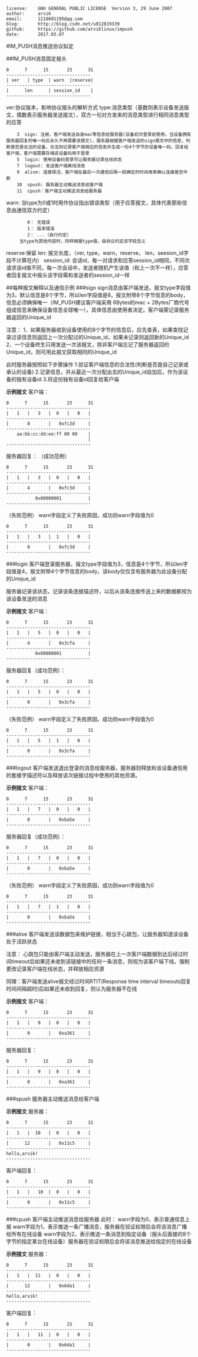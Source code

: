 ```
license:	GNU GENERAL PUBLIC LICENSE  Version 3, 29 June 2007
author:		arvik
email:		1216601195@qq.com
blog:		http://blog.csdn.net/u012819339
github:		https://github.com/arviklinux/impush
date:		2017.03.07
```
#IM_PUSH消息推送协议拟定

##IM_PUSH消息固定报头
```
0      7      15       23      31
--------------------------------
| ver   | type  | warn  |reserve|
--------------------------------
|      len      | session_id    |
--------------------------------
```
ver:协议版本，影响协议报头的解析方式
type:消息类型（基数则表示设备发送报文，偶数表示服务器发送报文），双方一句对方发来的消息类型进行相同消息类型的应答
```
	3  sign: 注册，客户端发送自身mac等信息给服务器(设备初次登录前使用，当设备拥有服务器回复的唯一码后永久不再需要该报文)，服务器根据客户端发送的sign报文中的信息，判断是否是合法的设备，合法则记录客户端相应的信息并生成一份4个字节的设备唯一码，回复给客户端，客户端需要存储该设备码用于登录
	5  login: 使用设备码登录可让服务器记录在线状态
	7  logout: 发送客户端离线消息
	9  alive: 连接保活，客户端在最后一次通信后隔一段确定的时间用来确认连接是否中断
	10  spush: 服务器主动推送消息给客户端
	11  cpush：客户端主动推送消息给服务器
```
warn: 当type为0或1时用作协议指出错误类型（用于应答报文，具体代表那些信息由通信双方约定）
```
		0： 无错误
		1： 版本错误
		2： ...（自行约定）
	 当type为其他内容时，同样根据type值，由协议约定该字段含义
```
reserve:保留
len: 报文长度，（ver, type，warn，reserve， len，seesion_id字段不计算在内）
session_id: 会话id，每一对请求和应答session_id相同，不同次请求该id值不同，每一次会话中，发送者随机产生该值（和上一次不一样），应答者回复报文中报头该字段需和发送者的session_id一样



##每种报文解释以及通信示例
###sign
sign消息由客户端发送，报文type字段值为3，默认信息是8个字节，所以len字段值是8，报文附带8个字节信息的body，信息必须确保唯一（IM_PUSH建议客户端采用 6Bytes的mac + 2Bytes厂商代号组成信息来确保设备信息全球唯一），具体信息由使用者决定。客户端需记录服务器返回的Unique_id

注意：
1、如果服务器收到设备使用的8个字节的信息后，应先查表，如果查找记录过该信息则返回上一次分配过的Unique_id，如果未记录则返回新的Unique_id
2、一个设备终生只用发送一次该报文，除非客户端忘记了服务器返回的Unique_id，则可用此报文获取相同的Unique_id

此时服务器按照如下步骤操作
1.验证客户端信息的合法性(判断是否是自己记录或承认的设备)
2.记录信息，并从最近一次分配出去的Unique_id自加后，作为该设备的独有设备id
3.将这份独有设备id回复给客户端



**示例报文**
客户端：
```
0      7      15       23      31
--------------------------------
|   1   |   3   |  0   |   0   |
--------------------------------
|       8       |   0xfc3d     |
--------------------------------
    aa:bb:cc:dd:ee:ff 00 00    |
                               |
--------------------------------
```

服务器回复：
（成功范例）
```
0      7      15       23      31
--------------------------------
|   1   |   3   |  0   |   0   |
--------------------------------
|       4       |   0xfc3d     |
--------------------------------
           0x00000001          |
--------------------------------
```
（失败范例） warn字段定义了失败原因，成功则warn字段值为0
```
0      7      15       23      31
--------------------------------
|   1   |   3   |  1   |   0   |
--------------------------------
|       0       |   0xfc3d     |
--------------------------------
```

###login
客户端登录服务器，报文type字段值为3，信息是4个字节，所以len字段值是4，报文附带4个字节信息的body，该body仅仅含有服务器为此设备分配的Unique_id

服务器记录该状态，记录该条连接描述符，以后从该条连接传送上来的数据都视为该设备发送的消息


**示例报文**
客户端：
```
0      7      15       23      31
--------------------------------
|   1   |   5   |  0   |   0   |
--------------------------------
|       4       |   0x3cfa     |
--------------------------------
           0x00000001          |
--------------------------------
```

服务器回复（成功范例）：
```
0      7      15       23      31
--------------------------------
|   1   |   5   |  0   |   0   |
--------------------------------
|       0       |   0x3cfa     |
--------------------------------
```
（失败范例） warn字段定义了失败原因，成功则warn字段值为0
```
0      7      15       23      31
--------------------------------
|   1   |   5   |  1   |   0   |
--------------------------------
|       0       |   0x3cfa     |
--------------------------------
```

###logout
客户端发送退出登录的消息给服务器，服务器则释放和该设备通信用的套接字描述符以及释放该次链接过程中使用的其他资源。

**示例报文**
客户端：
```
0      7      15       23      31
--------------------------------
|   1   |   7   |  0   |   0   |
--------------------------------
|       0       |   0xba5e     |
--------------------------------
```

服务器回复（成功范例）：
```
0      7      15       23      31
--------------------------------
|   1   |   7   |  0   |   0   |
--------------------------------
|       0       |   0xba5e     |
--------------------------------
```
（失败范例） warn字段定义了失败原因，成功则warn字段值为0
```
0      7      15       23      31
--------------------------------
|   1   |   7   |  1   |   0   |
--------------------------------
|       0       |   0xba5e     |
--------------------------------
```

###alive
客户端发送该数据包来维护链接，相当于心跳包，让服务器知道该设备处于活跃状态

注意：
心跳包只能由客户端主动发送，服务器在上一次客户端数据到达后经过时间timeout后如果还未收到该链接中的任何一条消息，则视为该客户端下线，强制更改记录客户端在线状态，并释放相应资源

同理：客户端发送alive报文经过时间RTIT(Response time interval timeouts回复时间间隔超时)后如果还未收到回复，则认为服务器不在线

**示例报文**
客户端：
```
0      7      15       23      31
--------------------------------
|   1   |   9   |  0   |   0   |
--------------------------------
|       0       |   0xa361     |
--------------------------------
```

服务器回复：
```
0      7      15       23      31
--------------------------------
|   1   |   9   |  0   |   0   |
--------------------------------
|       0       |   0xa361     |
--------------------------------
```

###spush
服务器主动推送消息给客户端

**示例报文**
服务器：
```
0      7      15       23      31
--------------------------------
|   1   |  10   |  0   |   0   |
--------------------------------
|      12       |   0x11c5     |
--------------------------------
hello,arvik!
--------------------------------
```

客户端回复：
```
0      7      15       23      31
--------------------------------
|   1   |   10  |  0   |   0   |
--------------------------------
|       0       |   0x11c5     |
--------------------------------
```

###cpush
客户端主动推送消息给服务器
此时：
warn字段为0，表示普通信息上报
warn字段为1，表示推送一条广播消息，服务器在验证权限后会将该消息广播给所有在线设备
warn字段为2，表示推送一条消息到指定设备（报头后面接的8个字节的指定某台在线设备）服务器在验证权限后会将该消息推送给指定的在线设备

**示例报文**
服务器：
```
0      7      15       23      31
--------------------------------
|   1   |  11   |  0   |   0   |
--------------------------------
|      12       |   0x6da1     |
--------------------------------
hello,arvik!
--------------------------------
```

客户端回复：
```
0      7      15       23      31
--------------------------------
|   1   |   11  |  0   |   0   |
--------------------------------
|       0       |   0x6da1     |
--------------------------------
```



	  
	
    